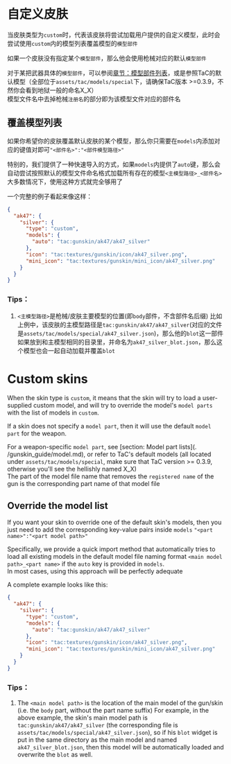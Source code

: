 # 自定义皮肤
当皮肤类型为`custom`时，代表该皮肤将尝试加载用户提供的自定义模型，此时会尝试使用`custom`内的模型列表覆盖模型的`模型部件`

如果一个皮肤没有指定某个`模型部件`，那么他会使用枪械对应的默认`模型部件`

对于某把武器具体的`模型部件`，可以参阅[章节：模型部件列表](./gunskin_guide/model.md)，或是参照TaC的默认模型（全部位于`assets/tac/models/special`下，请确保TaC版本 >=0.3.9，不然你会看到地狱一般的命名X_X）  
模型文件名中去掉枪械`注册名`的部分即为该模型文件对应的部件名

## 覆盖模型列表
如果你希望你的皮肤覆盖默认皮肤的某个模型，那么你只需要在`models`内添加对应的键值对即可`"<部件名>":"<部件模型路径>"`

特别的，我们提供了一种快速导入的方式，如果`models`内提供了`auto`键，那么会自动尝试按照默认的模型文件命名格式加载所有存在的模型`<主模型路径>_<部件名>`  
大多数情况下，使用这种方式就完全够用了  

一个完整的例子看起来像这样：
```json
{
  "ak47": {
    "silver": {
      "type": "custom",
      "models": {
        "auto": "tac:gunskin/ak47/ak47_silver"
      },
      "icon": "tac:textures/gunskin/icon/ak47_silver.png",
      "mini_icon": "tac:textures/gunskin/mini_icon/ak47_silver.png"
    }
  }
}
```

### Tips：
1. `<主模型路径>`是枪械/皮肤主要模型的位置(即`body`部件，不含部件名后缀)
比如上例中，该皮肤的主模型路径是`tac:gunskin/ak47/ak47_silver`(对应的文件是`assets/tac/models/special/ak47_silver.json`)，那么他的`blot`这一部件如果放到和主模型相同的目录里，并命名为`ak47_silver_blot.json`，那么这个模型也会一起自动加载并覆盖`blot`


# Custom skins
When the skin type is `custom`, it means that the skin will try to load a user-supplied custom model, and will try to override the model's `model parts` with the list of models in `custom`.

If a skin does not specify a `model part`, then it will use the default `model part` for the weapon.

For a weapon-specific `model part`, see [section: Model part lists](. /gunskin_guide/model.md), or refer to TaC's default models (all located under `assets/tac/models/special`, make sure that TaC version >= 0.3.9, otherwise you'll see the hellishly named X_X)  
The part of the model file name that removes the `registered name` of the gun is the corresponding part name of that model file

## Override the model list
If you want your skin to override one of the default skin's models, then you just need to add the corresponding key-value pairs inside `models` `"<part name>":"<part model path>"`

Specifically, we provide a quick import method that automatically tries to load all existing models in the default model file naming format `<main model path>_<part name>` if the `auto` key is provided in `models`.  
In most cases, using this approach will be perfectly adequate  

A complete example looks like this:
```json
{
  "ak47": {
    "silver": {
      "type": "custom",
      "models": {
        "auto": "tac:gunskin/ak47/ak47_silver"
      },
      "icon": "tac:textures/gunskin/icon/ak47_silver.png",
      "mini_icon": "tac:textures/gunskin/mini_icon/ak47_silver.png"
    }
  }
}
```

### Tips：
1. The `<main model path>` is the location of the main model of the gun/skin (i.e. the `body` part, without the part name suffix)
For example, in the above example, the skin's main model path is `tac:gunskin/ak47/ak47_silver` (the corresponding file is `assets/tac/models/special/ak47_silver.json`), so if his `blot` widget is put in the same directory as the main model and named `ak47_silver_blot.json`, then this model will be automatically loaded and overwrite the `blot` as well.



